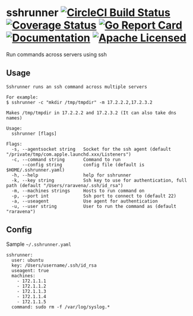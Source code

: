 # sshrunner [![CircleCI Build Status](https://circleci.com/gh/raravena80/sshrunner.svg?style=shield)](https://circleci.com/gh/raravena80/sshrunner) [![Coverage Status](https://coveralls.io/repos/github/raravena80/sshrunner/badge.svg?branch=master)](https://coveralls.io/github/raravena80/sshrunner?branch=master) [![Go Report Card](https://goreportcard.com/badge/github.com/raravena80/sshrunner)](https://goreportcard.com/report/github.com/raravena80/sshrunner) [![Documentation](https://godoc.org/github.com/raravena80/sshrunner?status.svg)](http://godoc.org/github.com/raravena80/sshrunner) [![Apache Licensed](https://img.shields.io/badge/license-Apache2.0-blue.svg)](https://raw.githubusercontent.com/raravena80/sshrunner/master/LICENSE)
Run commands across servers using ssh

## Usage
```
Sshrunner runs an ssh command across multiple servers

For example:
$ sshrunner -c "mkdir /tmp/tmpdir" -m 17.2.2.2,17.2.3.2

Makes /tmp/tmpdir in 17.2.2.2 and 17.2.3.2 (It can also take dns names)

Usage:
  sshrunner [flags]

Flags:
  -s, --agentsocket string   Socket for the ssh agent (default "/private/tmp/com.apple.launchd.xxx/Listeners")
  -c, --command string       Command to run
      --config string        config file (default is $HOME/.sshrunner.yaml)
  -h, --help                 help for sshrunner
  -k, --key string           Ssh key to use for authentication, full path (default "/Users/raravena/.ssh/id_rsa")
  -m, --machines strings     Hosts to run command on
  -p, --port int             Ssh port to connect to (default 22)
  -a, --useagent             Use agent for authentication
  -u, --user string          User to run the command as (default "raravena")
```

## Config

Sample `~/.sshrunner.yaml`

```
sshrunner:
  user: ubuntu
  key: /Users/username/.ssh/id_rsa
  useagent: true
  machines:
    - 172.1.1.1
    - 172.1.1.2
    - 172.1.1.3
    - 172.1.1.4
    - 172.1.1.5
  command: sudo rm -f /var/log/syslog.*
```
